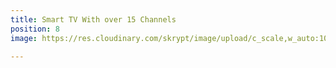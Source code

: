 ```yaml
---
title: Smart TV With over 15 Channels
position: 8
image: https://res.cloudinary.com/skrypt/image/upload/c_scale,w_auto:100,dpr_auto/v1583867272/chrinas/Lounge_krhivq.webp

---
```

